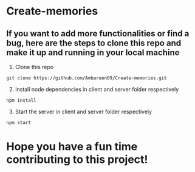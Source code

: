 # Create-memories
 
 ##  If you want to add more functionalities or find a bug, here are the steps to clone this repo and make it up and running in your local machine
 
 1. Clone this repo
 
 ```
 git clone https://github.com/Ambareen09/Create-memories.git
 ```
 2. install node dependencies in client and server folder respectively
 
 ```
 npm install
 ```
 
 3. Start the server in client and server folder respectively
 
 ```
 npm start
 ```
 
 # Hope you have a fun time contributing to this project!
